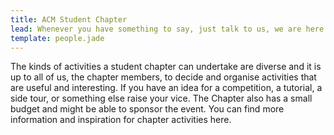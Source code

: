 ```yaml
---
title: ACM Student Chapter
lead: Whenever you have something to say, just talk to us, we are here for you.
template: people.jade
---
```

The kinds of activities a student chapter can undertake are diverse and it is up to all of us, the chapter members, to decide and organise activities that are useful and interesting.
If you have an idea for a competition, a tutorial, a side tour, or something else raise your vice.
The Chapter also has a small budget and might be able to sponsor the event.
You can find more information and inspiration for chapter activities here.  
